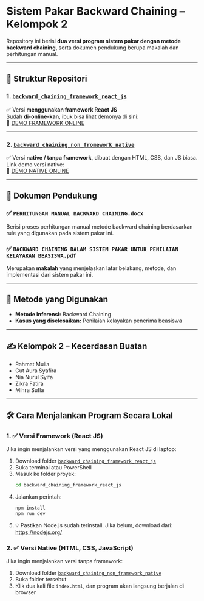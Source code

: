 # Sistem Pakar Backward Chaining – Kelompok 2

Repository ini berisi **dua versi program sistem pakar dengan metode backward chaining**, serta dokumen pendukung berupa makalah dan perhitungan manual.

---

## 📁 Struktur Repositori

### 1. [`backward_chaining_framework_react_js`](./backward_chaining_framework_react_js)
✅ Versi **menggunakan framework React JS**  
Sudah **di-online-kan**, ibuk bisa lihat demonya di sini:  
🔗 [DEMO FRAMEWORK ONLINE](https://backward-chaining.vercel.app/) 

---

### 2. [`backward_chaining_non_fromework_native`](./backward_chaining_non_fromework_native)
✅ Versi **native / tanpa framework**, dibuat dengan HTML, CSS, dan JS biasa.  
Link demo versi native:  
🔗 [DEMO NATIVE ONLINE](https://sistem-pakar-penilaian-beasiswa-ums.vercel.app) 

---

## 📄 Dokumen Pendukung

### ✅ `PERHITUNGAN MANUAL BACKWARD CHAINING.docx`
Berisi proses perhitungan manual metode backward chaining berdasarkan rule yang digunakan pada sistem pakar ini.

### ✅ `BACKWARD CHAINING DALAM SISTEM PAKAR UNTUK PENILAIAN KELAYAKAN BEASISWA.pdf`
Merupakan **makalah** yang menjelaskan latar belakang, metode, dan implementasi dari sistem pakar ini.

---

## 🧠 Metode yang Digunakan

- **Metode Inferensi:** Backward Chaining  
- **Kasus yang diselesaikan:** Penilaian kelayakan penerima beasiswa

---

## ✍️ Kelompok 2 – Kecerdasan Buatan

- Rahmat Mulia  
- Cut Aura Syafira  
- Nia Nurul Syifa  
- Zikra Fatira  
- Mihra Sufla

---

## 🛠️ Cara Menjalankan Program Secara Lokal

### 1. ✅ **Versi Framework (React JS)**

Jika ingin menjalankan versi yang menggunakan React JS di laptop:

1. Download folder [`backward_chaining_framework_react_js`](./backward_chaining_framework_react_js)
2. Buka terminal atau PowerShell
3. Masuk ke folder proyek:
   ```bash
   cd backward_chaining_framework_react_js
   ```
4. Jalankan perintah:
   ```bash
   npm install
   npm run dev
   ```
5. 💡 Pastikan Node.js sudah terinstall. Jika belum, download dari: https://nodejs.org/

### 2. ✅ **Versi Native (HTML, CSS, JavaScript)**

Jika ingin menjalankan versi tanpa framework:

1. Download folder [`backward_chaining_non_framework_native`](./backward_chaining_non_framework_native)
2. Buka folder tersebut
3. Klik dua kali file `index.html`, dan program akan langsung berjalan di browser
```
